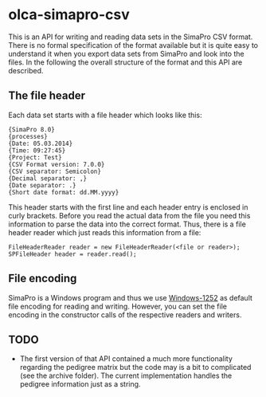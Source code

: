 olca-simapro-csv
================
This is an API for writing and reading data sets in the SimaPro CSV format. 
There is no formal specification of the format available but it is quite easy to
understand it when you export data sets from SimaPro and look into the files. In
the following the overall structure of the format and this API are described. 


The file header
---------------
Each data set starts with a file header which looks like this:

	{SimaPro 8.0}
	{processes}
	{Date: 05.03.2014}
	{Time: 09:27:45}
	{Project: Test}
	{CSV Format version: 7.0.0}
	{CSV separator: Semicolon}
	{Decimal separator: ,}
	{Date separator: .}
	{Short date format: dd.MM.yyyy}

This header starts with the first line and each header entry is enclosed in 
curly brackets. Before you read the actual data from the file you need this 
information to parse the data into the correct format. Thus, there is a file 
header reader which just reads this information from a file:

	FileHeaderReader reader = new FileHeaderReader(<file or reader>);
	SPFileHeader header = reader.read();
	


	
File encoding
-------------
SimaPro is a Windows program and thus we use 
[Windows-1252](http://en.wikipedia.org/wiki/Windows-1252) as default file 
encoding for reading and writing. However, you can set the file encoding in the
constructor calls of the respective readers and writers.




TODO
----
* The first version of that API contained a much more functionality regarding 
  the pedigree matrix but the code may is a bit to complicated (see the archive
  folder). The current implementation handles the pedigree information just as
  a string.  